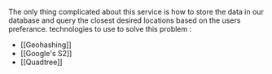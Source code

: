 The only thing complicated about this service is how to store the data in our database and query the closest desired locations based on the users preferance.
technologies to use to solve this problem :
- [[Geohashing]]
- [[Google's S2]]
- [[Quadtree]]
